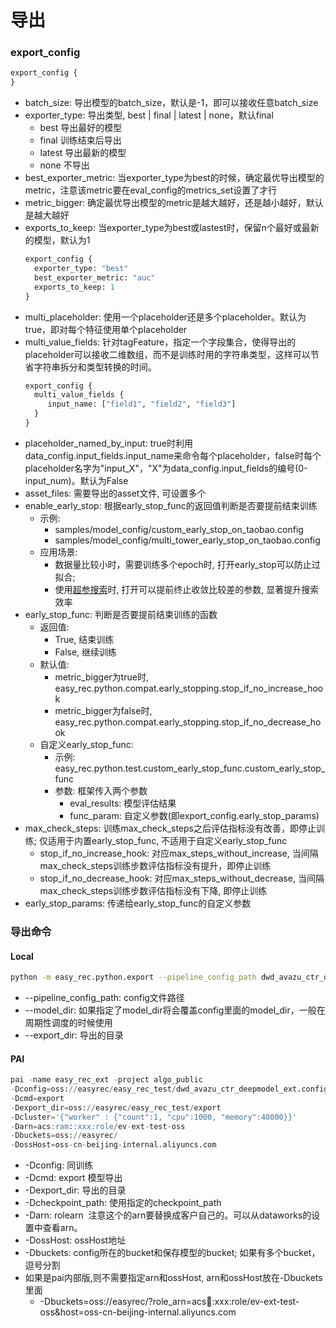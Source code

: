 # 导出

### export_config

```protobuf
export_config {
}
```

- batch_size: 导出模型的batch_size，默认是-1，即可以接收任意batch_size
- exporter_type: 导出类型,  best | final | latest | none，默认final
  - best 导出最好的模型
  - final 训练结束后导出
  - latest 导出最新的模型
  - none 不导出
- best_exporter_metric: 当exporter_type为best的时候，确定最优导出模型的metric，注意该metric要在eval_config的metrics_set设置了才行
- metric_bigger: 确定最优导出模型的metric是越大越好，还是越小越好，默认是越大越好
- exports_to_keep: 当exporter_type为best或lastest时，保留n个最好或最新的模型，默认为1
  ```protobuf
  export_config {
    exporter_type: "best"
    best_exporter_metric: "auc"
    exports_to_keep: 1
  }
  ```
- multi_placeholder: 使用一个placeholder还是多个placeholder。默认为true，即对每个特征使用单个placeholder
- multi_value_fields: 针对tagFeature，指定一个字段集合，使得导出的placeholder可以接收二维数组，而不是训练时用的字符串类型，这样可以节省字符串拆分和类型转换的时间。
  ```protobuf
  export_config {
    multi_value_fields {
       input_name: ["field1", "field2", "field3"]
    }
  }
  ```
- placeholder_named_by_input: true时利用data_config.input_fields.input_name来命令每个placeholder，false时每个placeholder名字为"input_X"，"X"为data_config.input_fields的编号(0-input_num)。默认为False
- asset_files: 需要导出的asset文件, 可设置多个
- enable_early_stop: 根据early_stop_func的返回值判断是否要提前结束训练
  - 示例:
    - samples/model_config/custom_early_stop_on_taobao.config
    - samples/model_config/multi_tower_early_stop_on_taobao.config
  - 应用场景:
    - 数据量比较小时，需要训练多个epoch时, 打开early_stop可以防止过拟合;
    - 使用[超参搜索](./automl/pai_nni_hpo.md)时, 打开可以提前终止收敛比较差的参数, 显著提升搜索效率 
- early_stop_func: 判断是否要提前结束训练的函数
  - 返回值:
    - True, 结束训练
    - False, 继续训练
  - 默认值:
    - metric_bigger为true时, easy_rec.python.compat.early_stopping.stop_if_no_increase_hook
    - metric_bigger为false时, easy_rec.python.compat.early_stopping.stop_if_no_decrease_hook
  - 自定义early_stop_func:
    - 示例: easy_rec.python.test.custom_early_stop_func.custom_early_stop_func
    - 参数: 框架传入两个参数
      - eval_results: 模型评估结果
      - func_param: 自定义参数(即export_config.early_stop_params)
- max_check_steps: 训练max_check_steps之后评估指标没有改善，即停止训练; 仅适用于内置early_stop_func, 不适用于自定义early_stop_func
  - stop_if_no_increase_hook: 对应max_steps_without_increase, 当间隔max_check_steps训练步数评估指标没有提升，即停止训练
  - stop_if_no_decrease_hook: 对应max_steps_without_decrease, 当间隔max_check_steps训练步数评估指标没有下降, 即停止训练
- early_stop_params: 传递给early_stop_func的自定义参数

### 导出命令

#### Local

```bash
python -m easy_rec.python.export --pipeline_config_path dwd_avazu_ctr_deepmodel.config --export_dir ./export
```

- --pipeline_config_path: config文件路径
- --model_dir: 如果指定了model_dir将会覆盖config里面的model_dir，一般在周期性调度的时候使用
- --export_dir: 导出的目录

#### PAI

```sql
pai -name easy_rec_ext -project algo_public
-Dconfig=oss://easyrec/easy_rec_test/dwd_avazu_ctr_deepmodel_ext.config
-Dcmd=export
-Dexport_dir=oss://easyrec/easy_rec_test/export
-Dcluster='{"worker" : {"count":1, "cpu":1000, "memory":40000}}'
-Darn=acs:ram::xxx:role/ev-ext-test-oss
-Dbuckets=oss://easyrec/
-DossHost=oss-cn-beijing-internal.aliyuncs.com
```

- -Dconfig: 同训练
- -Dcmd: export 模型导出
- -Dexport_dir: 导出的目录
- -Dcheckpoint_path: 使用指定的checkpoint_path
- -Darn: rolearn  注意这个的arn要替换成客户自己的。可以从dataworks的设置中查看arn。
- -DossHost: ossHost地址
- -Dbuckets: config所在的bucket和保存模型的bucket; 如果有多个bucket，逗号分割
- 如果是pai内部版,则不需要指定arn和ossHost, arn和ossHost放在-Dbuckets里面
  - -Dbuckets=oss://easyrec/?role_arn=acs:ram::xxx:role/ev-ext-test-oss&host=oss-cn-beijing-internal.aliyuncs.com
